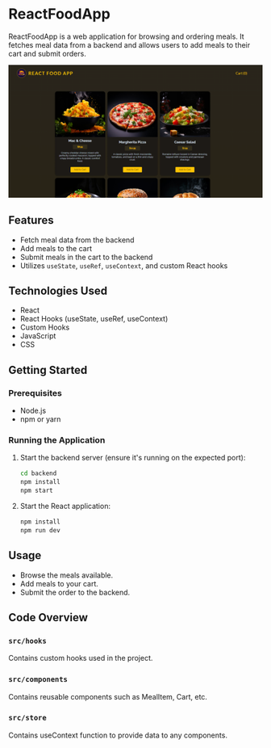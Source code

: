 # ReactFoodApp

ReactFoodApp is a web application for browsing and ordering meals. It fetches meal data from a backend and allows users to add meals to their cart and submit orders.

![alt text](imageApp.png)

## Features

- Fetch meal data from the backend
- Add meals to the cart
- Submit meals in the cart to the backend
- Utilizes `useState`, `useRef`, `useContext`, and custom React hooks

## Technologies Used

- React
- React Hooks (useState, useRef, useContext)
- Custom Hooks
- JavaScript
- CSS

## Getting Started

### Prerequisites

- Node.js
- npm or yarn

### Running the Application

1. Start the backend server (ensure it's running on the expected port):
   ```bash
   cd backend
   npm install
   npm start
   ```
2. Start the React application:
   ```bash
   npm install
   npm run dev
   ```

## Usage

- Browse the meals available.
- Add meals to your cart.
- Submit the order to the backend.

## Code Overview

### `src/hooks`

Contains custom hooks used in the project.

### `src/components`

Contains reusable components such as MealItem, Cart, etc.

### `src/store`

Contains useContext function to provide data to any components.
